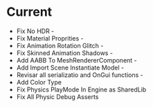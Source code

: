 # Current

* Fix No HDR -
* Fix Material Proprities -
* Fix Animation Rotation Glitch -
* Fix Skinned Animation Shadows - 
* Add AABB To MeshRendererComponent -
* Add Import Scene Instantiate Model -
* Revisar all serializatio and OnGui functions -
* Add Color Type
* Fix Physics PlayMode In Engine as SharedLib 
* Fix All Physic Debug Asserts